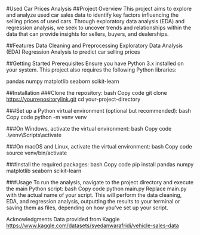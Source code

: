 #Used Car Prices Analysis
##Project Overview
This project aims to explore and analyze used car sales data to identify key factors influencing the selling prices of used cars. Through exploratory data analysis (EDA) and regression analysis, we seek to uncover trends and relationships within the data that can provide insights for sellers, buyers, and dealerships.

##Features
Data Cleaning and Preprocessing
Exploratory Data Analysis (EDA)
Regression Analysis to predict car selling prices

##Getting Started
Prerequisites
Ensure you have Python 3.x installed on your system. This project also requires the following Python libraries:

pandas
numpy
matplotlib
seaborn
scikit-learn

##Installation
###Clone the repository:
bash
Copy code
git clone https://yourrepositorylink.git
cd your-project-directory

###Set up a Python virtual environment (optional but recommended):
bash
Copy code
python -m venv venv

###On Windows, activate the virtual environment:
bash
Copy code
.\venv\Scripts\activate

###On macOS and Linux, activate the virtual environment:
bash
Copy code
source venv/bin/activate

###Install the required packages:
bash
Copy code
pip install pandas numpy matplotlib seaborn scikit-learn

###Usage
To run the analysis, navigate to the project directory and execute the main Python script:
bash
Copy code
python main.py
Replace main.py with the actual name of your script. This will perform the data cleaning, EDA, and regression analysis, outputting the results to your terminal or saving them as files, depending on how you've set up your script.


Acknowledgments
Data provided from Kaggle https://www.kaggle.com/datasets/syedanwarafridi/vehicle-sales-data

